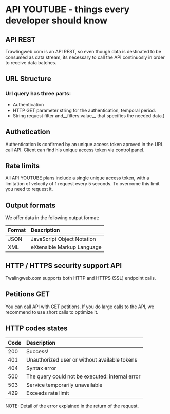 # API YOUTUBE - things every developer should know

## API REST

Trawlingweb.com is an API REST, so even though data is destinated to be consumed as data stream, its necessary to call the API continuosly in order to receive data batches.


## URL Structure


### Url query has three parts:

- Authentication
- HTTP GET parameter string for the authentication, temporal period.
- String request filter and__filters:value__ that specifies the needed data.)



## Authetication

Authentication is confirmed by an unique access token aproved in the URL call API. Client can find his unique access token via control panel.



## Rate limits

All API YOUTUBE plans include a single unique  access token, with a limitation of velocity of 1 request every 5 seconds. To overcome this limit you need to request it.



## Output formats

We offer data in the following output format:

| Format | Description |
|-----------------|:---------------------------------------------|
| JSON  |  JavaScript Object Notation |
|  XML   | eXtensible Markup Language |



## HTTP / HTTPS security support API

Twalingweb.com supports both HTTP and HTTPS (SSL) endpoint calls.



## Petitions GET

You can call API with GET petitions. If you do large calls to the API, we recommend to use short calls to optimize it.



## HTTP codes states
| Code         | Description   |
| ------------- |:---------------|
| 200 | Success!|
| 401 | Unauthorized user or without available tokens|
| 404 | Syntax error |
| 500 | The query could not be executed: internal error |
| 503 | Service temporarily unavailable |
| 429 | Exceeds rate limit |

NOTE: Detail of the error explained in the return of the request.


